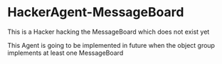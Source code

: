 # HackerAgent-MessageBoard
This is a Hacker hacking the MessageBoard which does not exist yet

This Agent is going to be implemented in future when the object group implements at least one MessageBoard 
